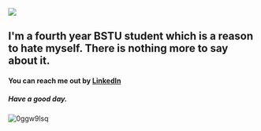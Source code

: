 
![](https://user-images.githubusercontent.com/82121272/216679956-89e9386d-9861-4e6d-ab5a-5b44add2a8a1.gif)

## I'm a fourth year BSTU student which is a reason to hate myself. There is nothing more to say about it.

#### You can reach me out by [LinkedIn](https://www.linkedin.com/in/stepan-rudakovsky-9277251ba/)
##### Have a good day.

![0ggw9lsq](https://user-images.githubusercontent.com/82121272/216682603-3ea73715-6851-4ddd-9cb0-ad01cea70158.gif)
